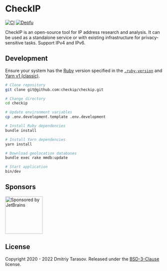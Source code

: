 # CheckIP

[![CI](https://github.com/checkip/checkip/workflows/CI/badge.svg?branch=main)](https://github.com/checkip/checkip/actions?query=workflow%3ACI)
[![Depfu](https://badges.depfu.com/badges/c6f8940cb635203631089a8f49a59ab0/overview.svg)](https://depfu.com/github/checkip/checkip?project_id=32130)

CheckIP is an open-source tool for IP address research and analysis. It can be used as a standalone service or with existing infrastructure for privacy-sensitive tasks. Support IPv4 and IPv6.

## Development

Ensure your system has the [Ruby](https://www.ruby-lang.org/) version specified in the [`.ruby-version`](.ruby-version) and [Yarn v1 (classic)](https://classic.yarnpkg.com/).

```bash
# Clone repository
git clone git@github.com:checkip/checkip.git

# Change directory
cd checkip

# Update environment variables
cp .env.development.template .env.development

# Install Ruby dependencies
bundle install

# Install Yarn dependencies
yarn install

# Download geolocation databases
bundle exec rake mmdb:update

# Start application
bin/dev
```
## Sponsors

<a href="https://www.jetbrains.com/"><img src="https://resources.jetbrains.com/storage/products/company/brand/logos/jb_beam.svg" alt="Sponsored by JetBrains" width="120" height="120"></a>

## License

Copyright 2020 - 2022 Dmitriy Tarasov. Released under the [BSD-3-Clause](LICENSE) license.
